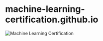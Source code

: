# machine-learning-certification.github.io

![Machine Learning Certification](https://user-images.githubusercontent.com/37020817/85798540-a0e35e00-b70b-11ea-9d80-b73a42667f82.jpg)
